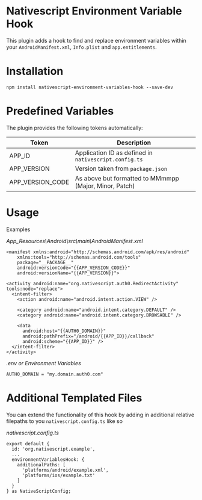 # Nativescript Environment Variable Hook

This plugin adds a hook to find and replace environment variables within your `AndroidManifest.xml`, `Info.plist` and `app.entitlements`.

# Installation

`npm install nativescript-environment-variables-hook --save-dev`

# Predefined Variables
The plugin provides the following tokens automatically:

| Token           | Description                                            |
|-----------------|--------------------------------------------------------|
| APP_ID          | Application ID as defined in `nativescript.config.ts`  |
| APP_VERSION     | Version taken from `package.json`                      |
| APP_VERSION_CODE| As above but formatted to MMmmpp (Major, Minor, Patch) |


# Usage

Examples

*App_Resources\Android\src\main\AndroidManifest.xml*
```
<manifest xmlns:android="http://schemas.android.com/apk/res/android"
	xmlns:tools="http://schemas.android.com/tools"
	package="__PACKAGE__"
	android:versionCode="{{APP_VERSION_CODE}}"
	android:versionName="{{APP_VERSION}}">
```
```
<activity android:name="org.nativescript.auth0.RedirectActivity" tools:node="replace">
  <intent-filter>
    <action android:name="android.intent.action.VIEW" />

    <category android:name="android.intent.category.DEFAULT" />
    <category android:name="android.intent.category.BROWSABLE" />

    <data
      android:host="{{AUTH0_DOMAIN}}"
      android:pathPrefix="/android/{{APP_ID}}/callback"
      android:scheme="{{APP_ID}}" />
  </intent-filter>
</activity>
```

*.env or Environment Variables*
```
AUTH0_DOMAIN = "my.domain.auth0.com"
```

# Additional Templated Files
You can extend the functionality of this hook by adding in additional relative filepaths to you `nativescript.config.ts` like so

*nativescript.config.ts*
```
export default {
  id: 'org.nativescript.example',
  ...
  environmentVariablesHook: {
    additionalPaths: [
      'platforms/android/example.xml',
      'platforms/ios/example.txt'
    ]
  }
} as NativeScriptConfig;

```

